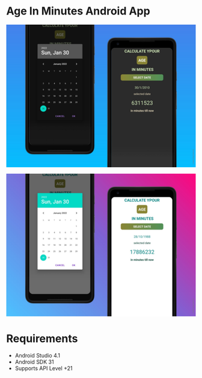 # Age In Minutes Android App
<p float="left">
  <img src="images/5.jpg" width="600">
</p>
<p float="left">
  <img src="images/6.jpg" width="600">
</p>

# Requirements
- Android Studio 4.1
- Android SDK 31
- Supports API Level +21
